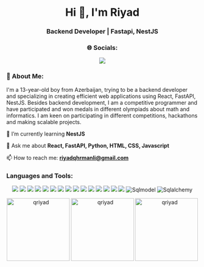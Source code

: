 <h1 align="center">Hi 👋, I'm Riyad</h1>
<h3 align="center">Backend Developer | Fastapi, NestJS</h3>
<h3 align="center">🌐 Socials:</h3>
<p align = "center">
  <a href="https://www.instagram.com/qahramanli_riyad/" target="blank">
    <img src = "https://img.shields.io/badge/Instagram-C802F5.svg?style=for-the-badge&logo=instagram&logoColor=white" />
  </a>
</p>
<h3 align = "left">💫 About Me:</h3>
<p align = "left">I'm a 13-year-old boy from Azerbaijan, trying to be a backend developer and specializing in creating efficient web applications using React, FastAPI, NestJS. Besides backend development, I am a competitive programmer and have participated and won medals in different olympiads about math and informatics. I am keen on participating in different competitions, hackathons and making scalable projects.</p>

🌱 I’m currently learning **NestJS**

💬 Ask me about **React, FastAPI, Python, HTML, CSS, Javascript**

📫 How to reach me: **riyadqhrmanli@gmail.com**

<h3 align="left">Languages and Tools:</h3>
<p align = "center">
  <img src = "https://img.shields.io/badge/Bootstrap-7952B3.svg?style=for-the-badge&logo=bootstrap&logoColor=white"></img>
  <img src = "https://img.shields.io/badge/C++-00599C.svg?style=for-the-badge&logo=cplusplus&logoColor=white"></img>
  <img src = "https://img.shields.io/badge/CSS3-1572B6.svg?style=for-the-badge&logo=css3&logoColor=white"></img>
  <img src = "https://img.shields.io/badge/Docker-2496ED.svg?style=for-the-badge&logo=docker&logoColor=white"></img>
  <img src = "https://img.shields.io/badge/Git-F05032.svg?style=for-the-badge&logo=git&logoColor=white"></img>
  <img src = "https://img.shields.io/badge/HTML5-E34F26.svg?style=for-the-badge&logo=html5&logoColor=white"></img>
  <img src = "https://img.shields.io/badge/JavaScript-F7DF1E.svg?style=for-the-badge&logo=javascript&logoColor=black"></img>
  <img src = "https://img.shields.io/badge/MySQL-4479A1.svg?style=for-the-badge&logo=mysql&logoColor=white"></img>
  <img src = "https://img.shields.io/badge/NestJS-E0234E.svg?style=for-the-badge&logo=nestjs&logoColor=white"></img>
  <img src = "https://img.shields.io/badge/PostgreSQL-4169E1.svg?style=for-the-badge&logo=postgresql&logoColor=white"></img>
  <img src = "https://img.shields.io/badge/Postman-FF6C37.svg?style=for-the-badge&logo=postman&logoColor=white"></img>
  <img src = "https://img.shields.io/badge/Python-3776AB.svg?style=for-the-badge&logo=python&logoColor=white"></img>
  <img src = "https://img.shields.io/badge/React-61DAFB.svg?style=for-the-badge&logo=react&logoColor=black"></img>
  <img src = "https://img.shields.io/badge/SQLite-003B57.svg?style=for-the-badge&logo=sqlite&logoColor=white"></img>
  <img src = "https://img.shields.io/badge/TypeScript-3178C6.svg?style=for-the-badge&logo=typescript&logoColor=white"></img>
  <img src="https://img.shields.io/badge/SQLModel-3776AB.svg?style=for-the-badge&logo=python&logoColor=white" alt="Sqlmodel">
  <img src="https://img.shields.io/badge/SQLAlchemy-3776AB.svg?style=for-the-badge&logo=python&logoColor=white" alt="Sqlalchemy">
</p>

<div align="center">
  <img src="https://github-readme-stats.vercel.app/api/top-langs?username=qriyad&show_icons=true&locale=en&layout=compact&theme=dark" alt="qriyad" height=165 />
  <img src="https://github-readme-stats.vercel.app/api?username=qriyad&show_icons=true&locale=en&theme=dark" alt="qriyad" height=165 />
  <img src="https://github-readme-streak-stats.herokuapp.com/?user=qriyad&theme=dark" alt="qriyad" height=165 />
</div>
